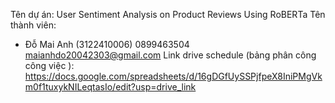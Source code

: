 Tên dự án: User Sentiment Analysis on Product Reviews Using RoBERTa
Tên thành viên:
- Đỗ Mai Anh (3122410006) 0899463504 maianhdo20042303@gmail.com
Link drive schedule (bảng phân công công việc ): https://docs.google.com/spreadsheets/d/16gDGfUySSPjfpeX8IniPMgVkm0f1tuxykNILeqtasIo/edit?usp=drive_link
